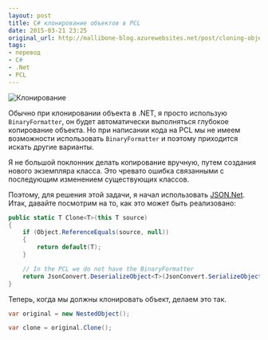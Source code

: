 ```yaml
---
layout: post
title: C# клонирование объектов в PCL
date: 2015-03-21 23:25
original_url: http://mallibone-blog.azurewebsites.net/post/cloning-objects-in-the-pcl
tags:
- перевод
- C#
- .Net
- PCL
---
```


![Клонирование](https://habrastorage.org/files/9f3/c8b/e62/9f3c8be623364c939661893b1f4ac244.jpg)

Обычно при клонировании объекта в .NET, я просто использую `BinaryFormatter`, он будет автоматически выполняться глубокое копирование объекта. Но при написании кода на PCL мы не имеем возможности использовать `BinaryFormatter` и поэтому приходится искать другие варианты.

Я не большой поклонник делать копирование вручную, путем создания нового экземпляра класса. Это чревато ошибка связанными с последующим изменением существующих классов.

Поэтому, для решения этой задачи, я начал использовать [JSON.Net](http://www.newtonsoft.com/json).
Итак, давайте посмотрим на то, как это может быть реализовано:

``` csharp
public static T Clone<T>(this T source)
{
	if (Object.ReferenceEquals(source, null))
	{
		return default(T);
	}

	// In the PCL we do not have the BinaryFormatter
	return JsonConvert.DeserializeObject<T>(JsonConvert.SerializeObject(source));
}
```

Теперь, когда мы должны клонировать объект, делаем это так.

``` csharp
var original = new NestedObject();

var clone = original.Clone();
```
